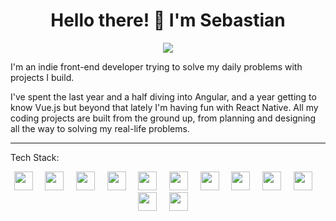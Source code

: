 <h1 align="center">Hello there! 👋 I'm Sebastian</h1>


<p align="center">
  <!-- Typing SVG by DenverCoder1 - https://github.com/DenverCoder1/readme-typing-svg -->
  <a href="https://github.com/DenverCoder1/readme-typing-svg">
    <img src="https://readme-typing-svg.demolab.com/?lines=Front-end%20developer;3%2B%20years%20of%20coding%20experience;Always%20learning%20new%20things&font=Fira%20Code&center=true&width=440&height=45&color=f75c7e&vCenter=true&pause=1000&size=22" /></a>
</p>

<p >I'm an indie front-end developer trying to solve my daily problems with projects I build.</p>

<p align="left">I've spent the last year and a
half diving into Angular, and a year getting to know Vue.js but beyond that lately I'm having fun with React Native. 
All my coding projects are built from the ground up, from planning and designing all the way to solving my real-life problems.

-----------------------------

Tech Stack: 
<p align="center">
<img  width="30px" src="https://cdn.jsdelivr.net/gh/devicons/devicon@latest/icons/html5/html5-original.svg" /> &nbsp; &nbsp;
<img  width="30px" src="https://cdn.jsdelivr.net/gh/devicons/devicon@latest/icons/css3/css3-original.svg" /> &nbsp; &nbsp;
<img  width="30px" src="https://cdn.jsdelivr.net/gh/devicons/devicon@latest/icons/bootstrap/bootstrap-original.svg" /> &nbsp; &nbsp;
<img  width="30px" src="https://cdn.jsdelivr.net/gh/devicons/devicon@latest/icons/javascript/javascript-original.svg" /> &nbsp; &nbsp;
<img  width="30px" src="https://cdn.jsdelivr.net/gh/devicons/devicon@latest/icons/typescript/typescript-original.svg" /> &nbsp; &nbsp;
<img  width="30px" src="https://cdn.jsdelivr.net/gh/devicons/devicon@latest/icons/angular/angular-original.svg"/> &nbsp; &nbsp;
<img  width="30px" src="https://cdn.jsdelivr.net/gh/devicons/devicon@latest/icons/ngrx/ngrx-original.svg" /> &nbsp; &nbsp;
<img  width="30px" src="https://cdn.jsdelivr.net/gh/devicons/devicon@latest/icons/rxjs/rxjs-original.svg" /> &nbsp; &nbsp;
<img  width="30px" src="https://cdn.jsdelivr.net/gh/devicons/devicon@latest/icons/vuejs/vuejs-original.svg"/> &nbsp; &nbsp;
<img  width="30px" src="https://cdn.jsdelivr.net/gh/devicons/devicon@latest/icons/react/react-original.svg" /> &nbsp; &nbsp;
<img  width="30px" src="https://cdn.jsdelivr.net/gh/devicons/devicon@latest/icons/jest/jest-plain.svg" /> &nbsp; &nbsp;
<img  width="30px" src="https://cdn.jsdelivr.net/gh/devicons/devicon@latest/icons/git/git-original.svg" /> &nbsp; &nbsp;
</p>
